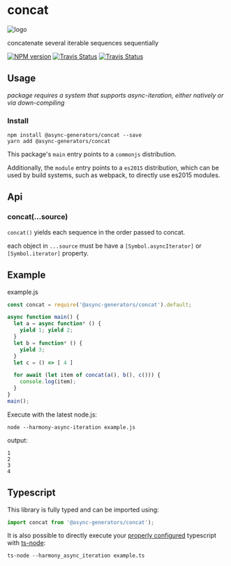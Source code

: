 # concat
![logo](https://avatars1.githubusercontent.com/u/31987273?v=4&s=100)

concatenate several iterable sequences sequentially

[![NPM version][npm-image]][npm-url]
[![Travis Status][travis-image]][travis-url]
[![Travis Status][codecov-image]][codecov-url]

## Usage

_package requires a system that supports async-iteration, either natively or via down-compiling_

### Install
```
npm install @async-generators/concat --save
yarn add @async-generators/concat
```

This package's `main` entry points to a `commonjs` distribution. 

Additionally, the `module` entry points to a `es2015` distribution, which can be used by build systems, such as webpack, to directly use es2015 modules. 

## Api

### concat(...source)

<code>concat()</code> yields each sequence in the order passed to concat. 

each object in `...source` must be have a `[Symbol.asyncIterator]` or `[Symbol.iterator]` property. 

## Example

example.js
```js
const concat = require('@async-generators/concat').default;

async function main() {
  let a = async function* () {
    yield 1; yield 2;
  }
  let b = function* () {
    yield 3;
  }
  let c = () => [ 4 ]

  for await (let item of concat(a(), b(), c())) {
    console.log(item);
  }
}
main();
```

Execute with the latest node.js: 

```
node --harmony-async-iteration example.js
```


output:
```
1
2
3
4
```
## Typescript

This library is fully typed and can be imported using: 

```ts
import concat from '@async-generators/concat');
```

It is also possible to directly execute your [properly configured](https://stackoverflow.com/a/43694282/1657476) typescript with [ts-node](https://www.npmjs.com/package/ts-node):

```
ts-node --harmony_async_iteration example.ts
```

[npm-url]: https://npmjs.org/package/@async-generators/concat
[npm-image]: https://img.shields.io/npm/v/@async-generators/concat.svg
[npm-downloads]: https://img.shields.io/npm/dm/@async-generators/concat.svg
[travis-url]: https://travis-ci.org/async-generators/concat
[travis-image]: https://img.shields.io/travis/async-generators/concat/master.svg
[codecov-url]: https://codecov.io/gh/async-generators/concat
[codecov-image]: https://codecov.io/gh/async-generators/concat/branch/master/graph/badge.svg
